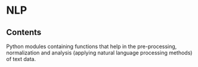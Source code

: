 # NLP

## Contents
Python modules containing functions that help in the pre-processing, normalization and analysis (applying natural language processing methods) of text data.
